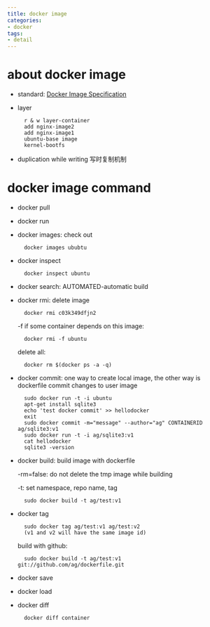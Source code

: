 ```yaml
---
title: docker image
categories:
- docker
tags:
- detail
---
```


# about docker image

- standard: [Docker Image Specification](https://github.com/docker/docker/blob/master/image/spec/v1.md)

- layer

        r & w layer-container
        add nginx-image2
        add nginx-image1
        ubuntu-base image
        kernel-bootfs

- duplication while writing 写时复制机制

# docker image command
        
- docker pull

- docker run

- docker images: check out
    
        docker images ububtu

- docker inspect

        docker inspect ubuntu

- docker search: AUTOMATED-automatic build

- docker rmi: delete image

        docker rmi c03k349dfjn2
    
    -f if some container depends on this image:

        docker rmi -f ubuntu
    
    delete all:
        
        docker rm $(docker ps -a -q)

- docker commit: one way to create local image, the other way is dockerfile
    commit changes to user image
    
        sudo docker run -t -i ubuntu
        apt-get install sqlite3
        echo 'test docker commit' >> hellodocker
        exit
        sudo docker commit -m="message" --author="ag" CONTAINERID ag/sqlite3:v1
        sudo docker run -t -i ag/sqlite3:v1
        cat hellodocker
        sqlite3 -version

- docker build: build image with dockerfile
    
    -rm=false: do not delete the tmp image while building

    -t: set namespace, repo name, tag

        sudo docker build -t ag/test:v1

- docker tag

        sudo docker tag ag/test:v1 ag/test:v2
        (v1 and v2 will have the same image id)
    
    build with github:
    
        sudo docker build -t ag/test:v1 git://github.com/ag/dockerfile.git

- docker save

- docker load

- docker diff
    
        docker diff container